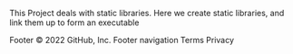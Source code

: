 This Project deals with static libraries. Here we create static libraries, and link them up to form an executable

Footer
© 2022 GitHub, Inc.
Footer navigation
Terms
Privacy

